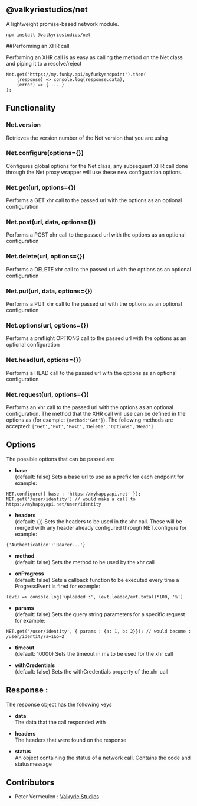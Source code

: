 ## @valkyriestudios/net

A lightweight promise-based network module.

`npm install @valkyriestudios/net`

##Performing an XHR call

Performing an XHR call is as easy as calling the method on the Net class and piping it to a resolve/reject
```
Net.get('https://my.funky.api/myfunkyendpoint').then(
	(response) => console.log(response.data),
	(error) => { ... }
);
```

## Functionality

### Net.version
Retrieves the version number of the Net version that you are using

### Net.configure(options={})
Configures global options for the Net class, any subsequent XHR call done through the Net proxy wrapper will use these new configuration options.

### Net.get(url, options={})
Performs a GET xhr call to the passed url with the options as an optional configuration

### Net.post(url, data, options={})
Performs a POST xhr call to the passed url with the options as an optional configuration

### Net.delete(url, options={})
Performs a DELETE xhr call to the passed url with the options as an optional configuration

### Net.put(url, data, options={})
Performs a PUT xhr call to the passed url with the options as an optional configuration

### Net.options(url, options={})
Performs a preflight OPTIONS call to the passed url with the options as an optional configuration

### Net.head(url, options={})
Performs a HEAD call to the passed url with the options as an optional configuration

### Net.request(url, options={})
Performs an xhr call to the passed url with the options as an optional configuration. The method that the XHR call will use can be defined in the options as (for example: `{method:'Get'}`). The following methods are accepted: `['Get','Put','Post','Delete','Options','Head']`

## Options
The possible options that can be passed are

- **base**<br> (default: false)
Sets a base url to use as a prefix for each endpoint
for example:
```
NET.configure({ base : 'https://myhappyapi.net' });
NET.get('/user/identity') // would make a call to https://myhappyapi.net/user/identity
```

- **headers**<br> (default: {})
Sets the headers to be used in the xhr call. These will be merged with any header already configured through NET.configure
for example: 
```
{'Authentication':'Bearer...'}
```

- **method**<br> (default: false)
Sets the method to be used by the xhr call

- **onProgress**<br> (default: false)
Sets a callback function to be executed every time a ProgressEvent is fired
for example: 
```
(evt) => console.log('uploaded :', (evt.loaded/evt.total)*100, '%')
```

- **params**<br> (default: false)
Sets the query string parameters for a specific request
for example: 
```
NET.get('/user/identity', { params : {a: 1, b: 2}}); // would become : /user/identity?a=1&b=2
```

- **timeout**<br> (default: 10000)
Sets the timeout in ms to be used for the xhr call

- **withCredentials**<br> (default: false)
Sets the withCredentials property of the xhr call


## Response :
The response object has the following keys

- **data**<br>
The data that the call responded with

- **headers**<br>
The headers that were found on the response

- **status**<br>
An object containing the status of a network call. Contains the code and statusmessage

## Contributors
- Peter Vermeulen : [Valkyrie Studios](www.valkyriestudios.be)
